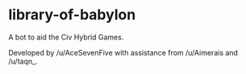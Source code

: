 # library-of-babylon
A bot to aid the Civ Hybrid Games.

Developed by /u/AceSevenFive with assistance from /u/Aimerais and /u/taqn_.

